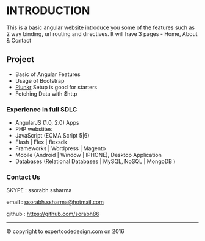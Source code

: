 # INTRODUCTION
This is a basic angular website introduce you some of the features such as 2 way binding, url routing and directives. It will have 3 pages - Home, About & Contact
## Project
* Basic of Angular Features
* Usage of Bootstrap
* [Plunkr](http://plnkr.co) Setup is good for starters
* Fetching Data with $http
### Experience in full SDLC
* AngularJS (1.0, 2.0) Apps
* PHP webstites
* JavaScript (ECMA Script 5|6)
* Flash | Flex | flexsdk
* Frameworks | Wordpress | Magento 
* Mobile (Android | Window | IPHONE), Desktop Application
* Databases (Relational Databases | MySQL, NoSQL | MongoDB )
### Contact Us
SKYPE : ssorabh.ssharma

email : ssorabh.ssharma@hotmail.com

github : https://github.com/sorabh86

-----

© copyright to expertcodedesign.com on 2016 